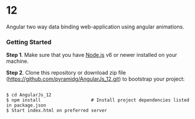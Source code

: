 # 12
Angular two way data binding web-application using angular animations.

### Getting Started

**Step 1**. Make sure that you have [Node.js](https://nodejs.org/) v6 or newer installed on your
machine.

**Step 2**. Clone this repository or download zip file (https://github.com/pyramidg/AngularJs_12.git) to
bootstrap your project:

```shell

$ cd AngularJs_12
$ npm install                   # Install project dependencies listed in package.json
$ Start index.html on preferred server
```
